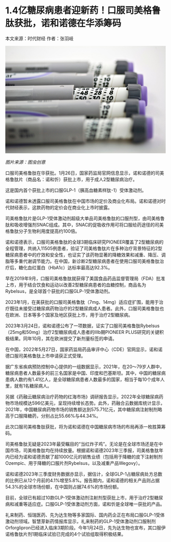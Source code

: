 # 1.4亿糖尿病患者迎新药！口服司美格鲁肽获批，诺和诺德在华添筹码

本文来源：时代财经 作者：张羽岐

![6634913c36591aacb0e0aa96e82cb5a9.jpg](https://raw.githubusercontent.com/qqhsx/qqnews_image/main/2024/01/26/1.4亿糖尿病患者迎新药！口服司美格鲁肽获批，诺和诺德在华添筹码/6634913c36591aacb0e0aa96e82cb5a9.jpg)

_图片来源：图虫创意_

口服司美格鲁肽在华获批。1月26日，国家药监局官网信息显示，诺和诺德的司美格鲁肽片（商品名：诺和忻）获批上市，用于成人2型糖尿病治疗。

这是国内首个获批上市的口服GLP-1（胰高血糖素样肽-1）受体激动剂。

诺和诺德暂未透露口服司美格鲁肽在中国市场的定价及商业化布局。诺和诺德对时代财经表示，这款药物的定价会在商业化上市时披露。

司美格鲁肽片是GLP-1受体激动剂超级大单品司美格鲁肽的口服剂型，由司美格鲁肽和吸收增强剂SNAC组成。其中，SNAC的促吸收作用可将口服给药途径的司美格鲁肽分子生物利用度提高约100倍。

诺和诺德表示，口服司美格鲁肽的全球3期临床研究PIONEER覆盖了2型糖尿病的全程管理，共纳入11505例患者，验证了司美格鲁肽片在多种治疗背景特征的2型糖尿病患者中的疗效和安全性，也证实了该药物显著的降糖效果和减重、降压、调脂等多重代谢调节能力。在中国，新诊断2型糖尿病患者在使用口服司美格鲁肽治疗后，糖化血红蛋白（HbA1c）达标率最高达92.3%。

早在2019年9月，口服司美格鲁肽就获得了美国食品药品监督管理局（FDA）批准上市，用于结合饮食和运动以改善2型糖尿病患者的血糖控制，商品名为Rybelsus，是全球首个获批的口服GLP-1受体激动剂。

2023年1月，在美获批的口服司美格鲁肽（7mg、14mg）适应症扩围，能用于治疗既往未接受过糖尿病药物治疗的2型糖尿病成人患者。此外，口服司美格鲁肽也在欧洲、日本等多个国家及地区获批上市，用于治疗2型糖尿病。

2023年3月24日，诺和诺德公布了一项数据，证实了口服司美格鲁肽Rybelsus（25mg和50mg）治疗2型糖尿病成人患者的IIIb期PIONEER
PLUS研究的关键积极结果。同年10月，其在欧洲提交了新剂量标签的申请。

在中国，2022年5月27日，国家药监局药品审评中心（CDE）官网显示，诺和诺德口服司美格鲁肽上市申请获正式受理。

据广东省疾病预防控制中心提供的一组数据显示，2021年，在20～79岁人群中，糖尿病患者人数最多的前三名国家是中国、印度和巴基斯坦。其中，中国的糖尿病患病人数约有1.41亿人，是全球糖尿病患者人数最多的国家，相当于每10个成年人里，就有1名糖尿病人。

另据《药融云糖尿病治疗药物的红海市场》调研报告显示，2022年全球糖尿病药物市场规模达596亿美元，呈现持续增长态势。此外，药融合云数据库统计显示，2021年，中国糖尿病药物市场的销售额达到575.71亿元，其中糖尿病注射制剂略高于口服降糖药，分别占比55.66%与44.34%。

此次口服司美格鲁肽获批，将为诺和诺德在中国糖尿病市场的布局再添一枚胜算筹码。

司美格鲁肽无疑是2023年最受瞩目的“当红炸子鸡”。无论是在全球市场还是在中国市场，司美格鲁肽均在持续放量。根据诺和诺德2023年三季报，司美格鲁肽年内已经为诺和诺德贡献了超1000亿元的销售业绩（包括用于降糖的皮下注射制剂Ozempic、用于降糖的口服片剂Rybelsus，以及减重产品Wegovy）。

诺和诺德2023年三季度财务数据亦显示，据估计，全球GLP-1占糖尿病处方总数的比例已从12个月前的4.1%增至5.8%。报告期内，诺和诺德的相关产品则占据54.3%的全球市场份额，在中国则占据74.6%的市场份额。

目前，全球已有超过10款GLP-1受体激动剂注射剂型获批上市，用于治疗2型糖尿病和减重等适应症。口服GLP-1受体激动剂方面，诺和忻是全球唯一获批的产品。

礼来制药、恒瑞医药、先为达生物等多家国际、国内药企正在布局口服GLP-1受体激动剂领域。智慧芽新药情报库显示，礼来制药的GLP-1受体激动剂口服制剂Orforglipron已经进入临床3期阶段。今年1月24日，先为达生物也宣布，其口服伊诺格鲁肽片剂1期临床试验已完成的4个试验组取得积极结果。

